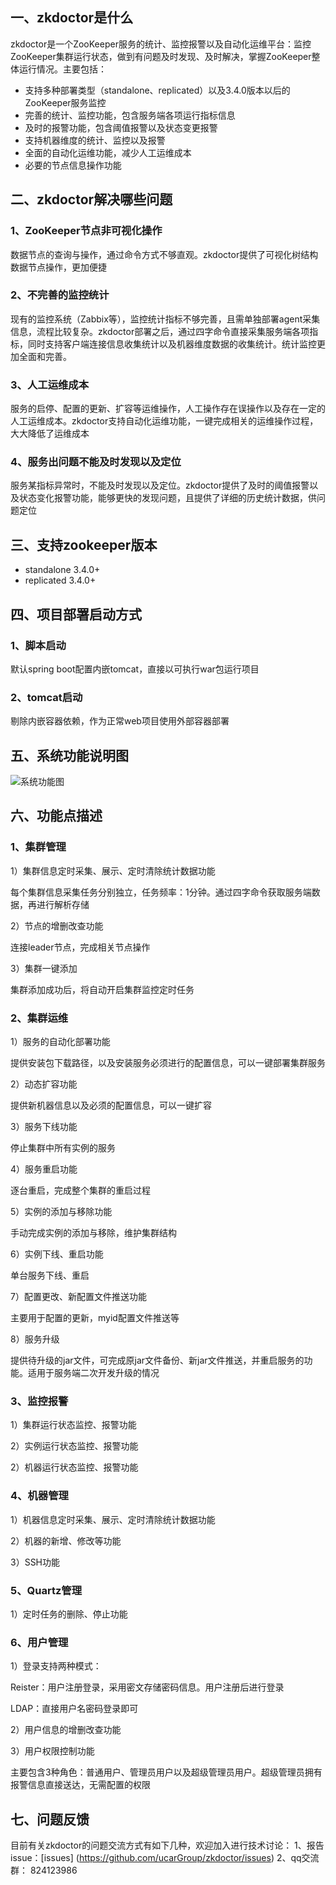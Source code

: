 ## 一、zkdoctor是什么
zkdoctor是一个ZooKeeper服务的统计、监控报警以及自动化运维平台：监控ZooKeeper集群运行状态，做到有问题及时发现、及时解决，掌握ZooKeeper整体运行情况。主要包括：
* 支持多种部署类型（standalone、replicated）以及3.4.0版本以后的ZooKeeper服务监控
* 完善的统计、监控功能，包含服务端各项运行指标信息
* 及时的报警功能，包含阈值报警以及状态变更报警
* 支持机器维度的统计、监控以及报警
* 全面的自动化运维功能，减少人工运维成本
* 必要的节点信息操作功能
## 二、zkdoctor解决哪些问题
### 1、ZooKeeper节点非可视化操作
数据节点的查询与操作，通过命令方式不够直观。zkdoctor提供了可视化树结构数据节点操作，更加便捷
### 2、不完善的监控统计
现有的监控系统（Zabbix等），监控统计指标不够完善，且需单独部署agent采集信息，流程比较复杂。zkdoctor部署之后，通过四字命令直接采集服务端各项指标，同时支持客户端连接信息收集统计以及机器维度数据的收集统计。统计监控更加全面和完善。
### 3、人工运维成本
服务的启停、配置的更新、扩容等运维操作，人工操作存在误操作以及存在一定的人工运维成本。zkdoctor支持自动化运维功能，一键完成相关的运维操作过程，大大降低了运维成本
### 4、服务出问题不能及时发现以及定位
服务某指标异常时，不能及时发现以及定位。zkdoctor提供了及时的阈值报警以及状态变化报警功能，能够更快的发现问题，且提供了详细的历史统计数据，供问题定位
## 三、支持zookeeper版本
* standalone	3.4.0+
* replicated	3.4.0+
## 四、项目部署启动方式
### 1、脚本启动
默认spring boot配置内嵌tomcat，直接以可执行war包运行项目
### 2、tomcat启动
剔除内嵌容器依赖，作为正常web项目使用外部容器部署
## 五、系统功能说明图
![系统功能图](https://github.com/ucarGroup/zkdoctor/blob/master/src/wikiimages/%E7%B3%BB%E7%BB%9F%E6%9E%B6%E6%9E%84%E5%9B%BE.png)

## 六、功能点描述
### 1、集群管理
1）集群信息定时采集、展示、定时清除统计数据功能

每个集群信息采集任务分别独立，任务频率：1分钟。通过四字命令获取服务端数据，再进行解析存储

2）节点的增删改查功能

连接leader节点，完成相关节点操作

3）集群一键添加

集群添加成功后，将自动开启集群监控定时任务

### 2、集群运维
1）服务的自动化部署功能

提供安装包下载路径，以及安装服务必须进行的配置信息，可以一键部署集群服务

2）动态扩容功能

提供新机器信息以及必须的配置信息，可以一键扩容

3）服务下线功能

停止集群中所有实例的服务

4）服务重启功能

逐台重启，完成整个集群的重启过程

5）实例的添加与移除功能

手动完成实例的添加与移除，维护集群结构

6）实例下线、重启功能

单台服务下线、重启

7）配置更改、新配置文件推送功能

主要用于配置的更新，myid配置文件推送等

8）服务升级

提供待升级的jar文件，可完成原jar文件备份、新jar文件推送，并重启服务的功能。适用于服务端二次开发升级的情况

### 3、监控报警
1）集群运行状态监控、报警功能

2）实例运行状态监控、报警功能

2）机器运行状态监控、报警功能
### 4、机器管理
1）机器信息定时采集、展示、定时清除统计数据功能

2）机器的新增、修改等功能

3）SSH功能
### 5、Quartz管理
1）定时任务的删除、停止功能
### 6、用户管理
1）登录支持两种模式：

Reister：用户注册登录，采用密文存储密码信息。用户注册后进行登录

LDAP：直接用户名密码登录即可

2）用户信息的增删改查功能

3）用户权限控制功能

主要包含3种角色：普通用户、管理员用户以及超级管理员用户。超级管理员拥有报警信息直接送达，无需配置的权限

## 七、问题反馈
目前有关zkdoctor的问题交流方式有如下几种，欢迎加入进行技术讨论：
1、报告issue：[issues] (https://github.com/ucarGroup/zkdoctor/issues)
2、qq交流群： 824123986

